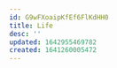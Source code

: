 ```yaml
---
id: G9wFXoaipKfEf6FlKdHH0
title: Life
desc: ''
updated: 1642955469782
created: 1641260005472
---
```


